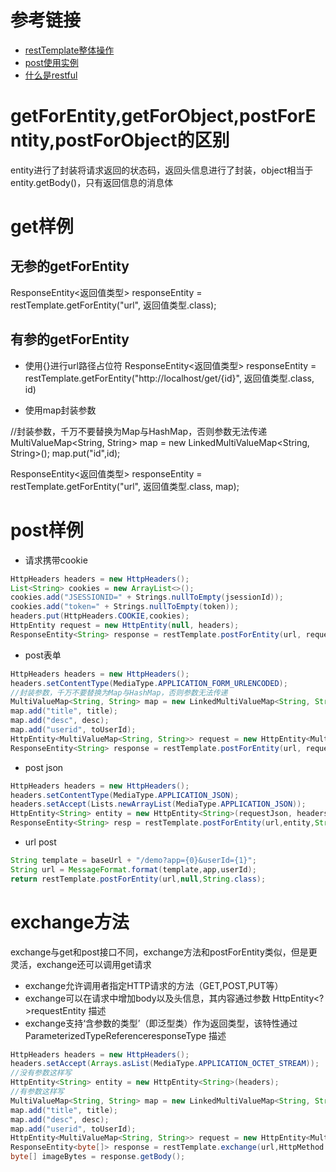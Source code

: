 # 参考链接
* [restTemplate整体操作](https://blog.csdn.net/itguangit/article/details/78825505)
* [post使用实例](https://segmentfault.com/a/1190000007778403)
* [什么是restful](https://blog.csdn.net/itguangit/article/details/80198895)

# getForEntity,getForObject,postForEntity,postForObject的区别
entity进行了封装将请求返回的状态码，返回头信息进行了封装，object相当于entity.getBody()，只有返回信息的消息体

# get样例

## 无参的getForEntity
ResponseEntity<返回值类型> responseEntity = restTemplate.getForEntity("url", 返回值类型.class);

## 有参的getForEntity

* 使用{}进行url路径占位符
ResponseEntity<返回值类型> responseEntity = restTemplate.getForEntity("http://localhost/get/{id}", 返回值类型.class, id)

* 使用map封装参数

//封装参数，千万不要替换为Map与HashMap，否则参数无法传递
MultiValueMap<String, String> map = new LinkedMultiValueMap<String, String>();
map.put("id",id);

ResponseEntity<返回值类型> responseEntity = restTemplate.getForEntity("url", 返回值类型.class, map);

# post样例
* 请求携带cookie

```java
HttpHeaders headers = new HttpHeaders();
List<String> cookies = new ArrayList<>();
cookies.add("JSESSIONID=" + Strings.nullToEmpty(jsessionId));
cookies.add("token=" + Strings.nullToEmpty(token));
headers.put(HttpHeaders.COOKIE,cookies);
HttpEntity request = new HttpEntity(null, headers);
ResponseEntity<String> response = restTemplate.postForEntity(url, request, String.class);
```

* post表单

```java
HttpHeaders headers = new HttpHeaders();
headers.setContentType(MediaType.APPLICATION_FORM_URLENCODED);
//封装参数，千万不要替换为Map与HashMap，否则参数无法传递
MultiValueMap<String, String> map = new LinkedMultiValueMap<String, String>();
map.add("title", title);
map.add("desc", desc);
map.add("userid", toUserId);
HttpEntity<MultiValueMap<String, String>> request = new HttpEntity<MultiValueMap<String, String>>(map, headers);
ResponseEntity<String> response = restTemplate.postForEntity(url, request, String.class);
```

* post json

```java
HttpHeaders headers = new HttpHeaders();
headers.setContentType(MediaType.APPLICATION_JSON);
headers.setAccept(Lists.newArrayList(MediaType.APPLICATION_JSON));
HttpEntity<String> entity = new HttpEntity<String>(requestJson, headers);
ResponseEntity<String> resp = restTemplate.postForEntity(url,entity,String.class);
```

* url post

```java
String template = baseUrl + "/demo?app={0}&userId={1}";
String url = MessageFormat.format(template,app,userId);
return restTemplate.postForEntity(url,null,String.class);
```

# exchange方法
exchange与get和post接口不同，exchange方法和postForEntity类似，但是更灵活，exchange还可以调用get请求
* exchange允许调用者指定HTTP请求的方法（GET,POST,PUT等）
* exchange可以在请求中增加body以及头信息，其内容通过参数 HttpEntity<?>requestEntity 描述
* exchange支持‘含参数的类型’（即泛型类）作为返回类型，该特性通过 ParameterizedTypeReferenceresponseType 描述

```java
HttpHeaders headers = new HttpHeaders();
headers.setAccept(Arrays.asList(MediaType.APPLICATION_OCTET_STREAM));
//没有参数这样写
HttpEntity<String> entity = new HttpEntity<String>(headers);
//有参数这样写
MultiValueMap<String, String> map = new LinkedMultiValueMap<String, String>();
map.add("title", title);
map.add("desc", desc);
map.add("userid", toUserId);
HttpEntity<MultiValueMap<String, String>> request = new HttpEntity<MultiValueMap<String, String>>(map, headers);
ResponseEntity<byte[]> response = restTemplate.exchange(url,HttpMethod.GET, entity, byte[].class);
byte[] imageBytes = response.getBody();
```

